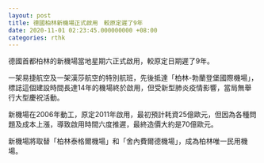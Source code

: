 ```yaml
---
layout: post
title: 德國柏林新機場正式啟用　較原定遲了9年
date: 2020-11-01 02:23:45.000000000 +08:00
categories: rthk
---
```


德國首都柏林的新機場當地星期六正式啟用，較原定日期遲了9年。

一架易捷航空及一架漢莎航空的特別航班，先後抵達「柏林-勃蘭登堡國際機場」，標誌這個建設時間長達14年的機場終於啟用，但受新型肺炎疫情影響，當局無舉行大型慶祝活動。

新機場在2006年動工，原定2011年啟用，最初預計耗資25億歐元，但因為各種問題及成本上漲，導致啟用時間六度推遲，最終造價大約是70億歐元。

新機場將取替「柏林泰格爾機場」和「舍內費爾德機場」，成為柏林唯一民用機場。
